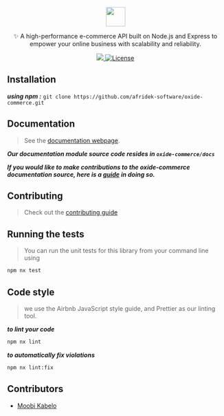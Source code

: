 <div align="center">
  <a alt="Oxide Commerce logo" href="https://github.com/afridek-software/oxide-commerce" target="_blank" rel="noreferrer"><img src="" width="45"></a>

  <p align="center">
✨ A high-performance e-commerce API built on Node.js and Express to empower your online business with scalability and reliability. 
</p>

<a href="">
    <img src="https://img.shields.io/github/repo-size/afridek-software/oxide-commerce"/>
  </a>
   <a href="https://github.com/afridek-software/oxide-commerce/blob/main/package.json">
    <img src="https://img.shields.io/npm/l/oxide-commerce-sdk.svg" alt="License" />
  </a>
  <br>
</div>

## Installation

**_using npm :_** `git clone https://github.com/afridek-software/oxide-commerce.git`

## Documentation

> See the [documentation webpage](#).

**_Our documentation module source code resides in `oxide-commerce/docs`_**

**_If you would like to make contributions to the oxide-commerce documentation source, here is a [guide](https://github.com/afridek-software/oxide-commerce/blob/main/CONTRIBUTING.md) in doing so._**

## Contributing

> Check out the [contributing guide](CONTRIBUTING.md)

## Running the tests

> You can run the unit tests for this library from your command line using

```sh
npm nx test
```

## Code style

> we use the Airbnb JavaScript style guide, and Prettier as our linting tool.

**_to lint your code_**

```sh
npm nx lint
```

**_to automatically fix violations_**

```sh
npm nx lint:fix
```

## Contributors

- [Moobi Kabelo](https://github.com/moobi-kabelo)
